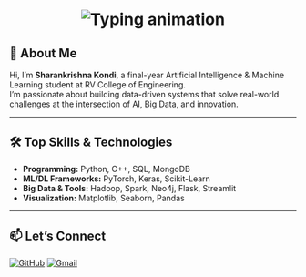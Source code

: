 <!-- Typing animation headline -->
<h1 align="center">
  <img src="https://readme-typing-svg.demolab.com?font=Fira+Code&weight=500&size=30&pause=1000&color=2563EB&center=true&vCenter=true&width=450&lines=AI%2FML+Student" alt="Typing animation" />
</h1>



## 👋 About Me

Hi, I’m **Sharankrishna Kondi**, a final-year Artificial Intelligence & Machine Learning student at RV College of Engineering.<br>
I’m passionate about building data-driven systems that solve real-world challenges at the intersection of AI, Big Data, and innovation.

---

## 🛠 Top Skills & Technologies

- **Programming:** Python, C++, SQL, MongoDB
- **ML/DL Frameworks:** PyTorch, Keras, Scikit-Learn
- **Big Data & Tools:** Hadoop, Spark, Neo4j, Flask, Streamlit
- **Visualization:** Matplotlib, Seaborn, Pandas

---

## 📫 Let’s Connect
[![GitHub](https://img.shields.io/badge/-GitHub-black?style=flat-square&logo=github&logoColor=white&link=https://github.com/Sharan-kondi)](https://github.com/Sharan-kondi)
[![Gmail](https://img.shields.io/badge/-Email-red?style=flat-square&logo=gmail&logoColor=white&link=mailto:sharankondi2431@gmail.com)](mailto:sharankondi2431@gmail.com)


